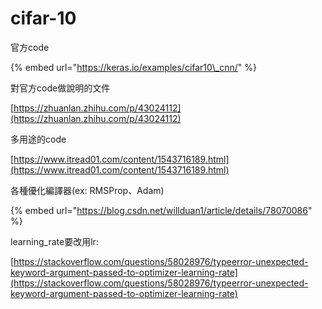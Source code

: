 # cifar-10

官方code

{% embed url="https://keras.io/examples/cifar10\_cnn/" %}

對官方code做說明的文件

[https://zhuanlan.zhihu.com/p/43024112](https://zhuanlan.zhihu.com/p/43024112)

多用途的code

[https://www.itread01.com/content/1543716189.html](https://www.itread01.com/content/1543716189.html)

各種優化編譯器\(ex: RMSProp、Adam\)

{% embed url="https://blog.csdn.net/willduan1/article/details/78070086" %}

learning\_rate要改用lr:

[https://stackoverflow.com/questions/58028976/typeerror-unexpected-keyword-argument-passed-to-optimizer-learning-rate](https://stackoverflow.com/questions/58028976/typeerror-unexpected-keyword-argument-passed-to-optimizer-learning-rate)

